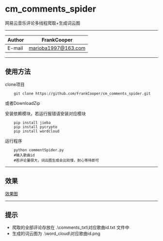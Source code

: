 # cm_comments_spider
网易云音乐评论多线程爬取+生成词云图

****
	
|Author|FrankCooper|
|---|---
|E-mail|marioba1997@163.com

****
## 使用方法
clone项目
```
    git clone https://github.com/FrankCooper/cm_comments_spider.git
```
或者DownloadZip

安装依赖模块，若运行报错请安装对应模块
```
    pip install jieba
    pip install pycrypto
    pip install wordcloud
```

运行程序
```
    python commentSpider.py
    #输入歌曲id
    #若评论量很大，词云图生成会比较慢，耐心等待即可
```

****
## 效果
[效果图](https://github.com/FrankCooper/cm_comments_spider/blob/master/word_cloud/536622304.png "Lemon_词云图")

****
## 提示
* 爬取的全部评论存放在 .\comments_txt\对应歌曲id.txt 文件中
* 生成的词云图为 .\word_cloud\对应歌曲id.png


